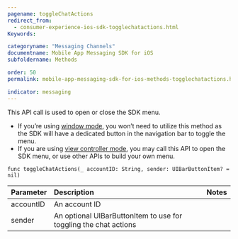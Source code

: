 ```yaml
---
pagename: toggleChatActions
redirect_from:
  - consumer-experience-ios-sdk-togglechatactions.html
Keywords:

categoryname: "Messaging Channels"
documentname: Mobile App Messaging SDK for iOS
subfoldername: Methods

order: 50
permalink: mobile-app-messaging-sdk-for-ios-methods-togglechatactions.html

indicator: messaging
---
```


This API call is used to open or close the SDK menu.

* If you’re using [window mode](consumer-experience-ios-sdk-showconversation.html), you won’t need to utilize this method as the SDK will have a dedicated button in the navigation bar to toggle the menu.
* If you are using [view controller mode](consumer-experience-ios-sdk-showconversation.html), you may call this API to open the SDK menu, or use other APIs to build your own menu.

`func toggleChatActions(_ accountID: String, sender: UIBarButtonItem? = nil)`

| Parameter | Description | Notes |
| :--- | :--- | :--- |
| accountID | An account ID |
| sender | An optional UIBarButtonItem to use for toggling the chat actions |